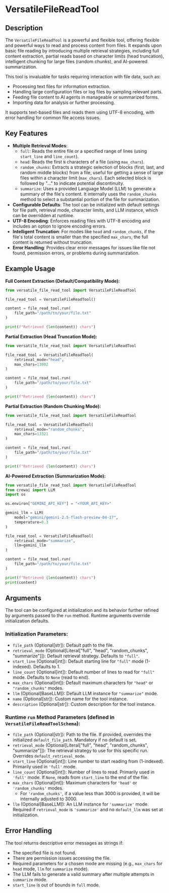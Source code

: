 # VersatileFileReadTool

## Description

The `VersatileFileReadTool` is a powerful and flexible tool, offering flexible and powerful ways to read and process content from files. It expands upon basic file reading by introducing multiple retrieval strategies, including full content extraction, partial reads based on character limits (head truncation), intelligent chunking for large files (random chunks), and AI-powered summarization.

This tool is invaluable for tasks requiring interaction with file data, such as:
-   Processing text files for information extraction.
-   Handling large configuration files or log files by sampling relevant parts.
-   Feeding file content to AI agents in manageable or summarized forms.
-   Importing data for analysis or further processing.

It supports text-based files and reads them using UTF-8 encoding, with error handling for common file access issues.

## Key Features

-   **Multiple Retrieval Modes**:
    -   `full`: Reads the entire file or a specified range of lines (using `start_line` and `line_count`).
    -   `head`: Reads the first `N` characters of a file (using `max_chars`).
    -   `random_chunks`: Extracts a strategic selection of blocks (first, last, and random middle blocks) from a file, useful for getting a sense of large files within a character limit (`max_chars`). Each selected block is followed by "..." to indicate potential discontinuity.
    -   `summarize`: Uses a provided Language Model (LLM) to generate a summary of the file's content. It internally uses the `random_chunks` method to select a substantial portion of the file for summarization.
-   **Configurable Defaults**: The tool can be initialized with default settings for file path, retrieval mode, character limits, and LLM instance, which can be overridden at runtime.
-   **UTF-8 Encoding**: Enforces reading files with UTF-8 encoding and includes an option to ignore encoding errors.
-   **Intelligent Truncation**: For modes like `head` and `random_chunks`, if the file's total content is smaller than the specified `max_chars`, the full content is returned without truncation.
-   **Error Handling**: Provides clear error messages for issues like file not found, permission errors, or problems during summarization.

## Example Usage

**Full Content Extraction (Default/Compatibility Mode):**

```python
from versatile_file_read_tool import VersatileFileReadTool

file_read_tool = VersatileFileReadTool()

content = file_read_tool.run(
    file_path="/path/to/your/file.txt"
)

print(f"Retrieved {len(content)} chars")
```

**Partial Extraction (Head Truncation Mode):**

```python
from versatile_file_read_tool import VersatileFileReadTool

file_read_tool = VersatileFileReadTool(
    retrieval_mode="head",
    max_chars=13002
)

content = file_read_tool.run(
    file_path="/path/to/your/file.txt"
)

print(f"Retrieved {len(content)} chars")
```

**Partial Extraction (Random Chunking Mode):**

```python
from versatile_file_read_tool import VersatileFileReadTool

file_read_tool = VersatileFileReadTool(
    retrieval_mode="random_chunks",
    max_chars=13321
)

content = file_read_tool.run(
    file_path="/path/to/your/file.txt"
)

print(f"Retrieved {len(content)} chars")
```

**AI-Powered Extraction (Summarization Mode):**

```python
from versatile_file_read_tool import VersatileFileReadTool
from crewai import LLM
import os

os.environ["GEMINI_API_KEY"] = "<YOUR_API_KEY>"

gemini_llm = LLM(
    model="gemini/gemini-2.5-flash-preview-04-17",
    temperature=0.3
)

file_read_tool = VersatileFileReadTool(
    retrieval_mode="summarize",
    llm=gemini_llm
)

content = file_read_tool.run(
    file_path="/path/to/your/file.txt"
)

print(f"Retrieved {len(content)} chars")
print(content)
```

## Arguments

The tool can be configured at initialization and its behavior further refined by arguments passed to the `run` method. Runtime arguments override initialization defaults.

### Initialization Parameters:
-   `file_path` (Optional[str]): Default path to the file.
-   `retrieval_mode` (Optional[Literal["full", "head", "random_chunks", "summarize"]]): Default retrieval strategy. Defaults to `"full"`.
-   `start_line` (Optional[int]): Default starting line for `"full"` mode (1-indexed). Defaults to 1.
-   `line_count` (Optional[int]): Default number of lines to read for `"full"` mode. Defaults to `None` (read to end).
-   `max_chars` (Optional[int]): Default maximum characters for `"head"` or `"random_chunks"` modes.
-   `llm` (Optional[BaseLLM]): Default LLM instance for `"summarize"` mode.
-   `name` (Optional[str]): Custom name for the tool instance.
-   `description` (Optional[str]): Custom description for the tool instance.

### Runtime `run` Method Parameters (defined in `VersatileFileReadToolSchema`):
-   `file_path` (Optional[str]): Path to the file. If provided, overrides the initialized `default_file_path`. Mandatory if no default is set.
-   `retrieval_mode` (Optional[Literal["full", "head", "random_chunks", "summarize"]]): The retrieval strategy to use for this specific run. Overrides `default_retrieval_mode`.
-   `start_line` (Optional[int]): Line number to start reading from (1-indexed). Primarily used in `'full'` mode.
-   `line_count` (Optional[int]): Number of lines to read. Primarily used in `'full'` mode. If `None`, reads from `start_line` to the end of the file.
-   `max_chars` (Optional[int]): Maximum characters for `'head'` or `'random_chunks'` modes.
    -   For `'random_chunks'`, if a value less than 3000 is provided, it will be internally adjusted to 3000.
-   `llm` (Optional[BaseLLM]): An LLM instance for `'summarize'` mode. Required if `retrieval_mode` is `'summarize'` and no `default_llm` was set at initialization.

## Error Handling

The tool returns descriptive error messages as strings if:
-   The specified file is not found.
-   There are permission issues accessing the file.
-   Required parameters for a chosen mode are missing (e.g., `max_chars` for `head` mode, `llm` for `summarize` mode).
-   The LLM fails to generate a valid summary after multiple attempts in `summarize` mode.
-   `start_line` is out of bounds in `full` mode.
